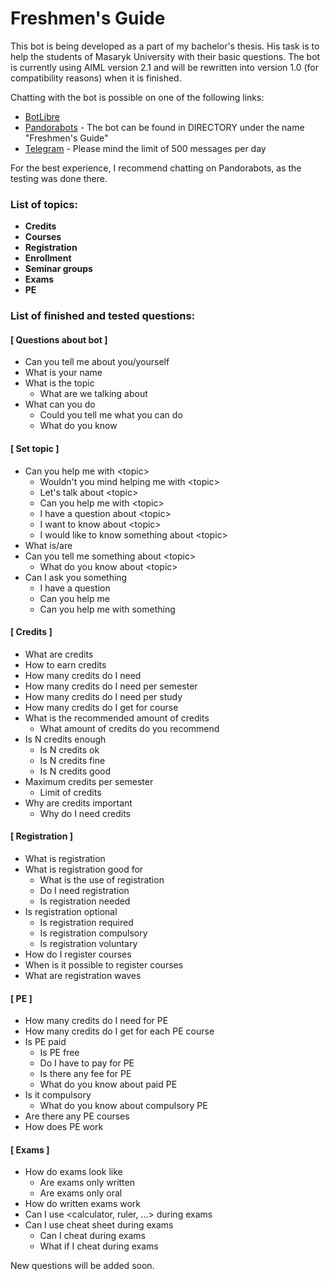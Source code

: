 # Freshmen's Guide

This bot is being developed as a part of my bachelor's thesis.
His task is to help the students of Masaryk University with their basic questions.
The bot is currently using AIML version 2.1 and will be rewritten into version 1.0 (for compatibility reasons) when it is finished.

Chatting with the bot is possible on one of the following links:
* [BotLibre](https://botlibre.com/browse?id=29250471)
* [Pandorabots](https://home.pandorabots.com/dash/bot-directory) - The bot can be found in DIRECTORY under the name "Freshmen's Guide"
* [Telegram](https://t.me/FreshmensGuideBot) - Please mind the limit of 500 messages per day

For the best experience, I recommend chatting on Pandorabots, as the testing was done there.

### List of topics:
- **Credits**
- **Courses**
- **Registration**
- **Enrollment**
- **Seminar groups**
- **Exams**
- **PE**

### List of finished and tested questions:

#### [ Questions about bot ]
* Can you tell me about you/yourself
* What is your name
* What is the topic
    * What are we talking about
* What can you do
    * Could you tell me what you can do
    * What do you know


#### [ Set topic ]
* Can you help me with \<topic\>
    * Wouldn't you mind helping me with \<topic\>
    * Let's talk about \<topic\>
    * Can you help me with \<topic\>
    * I have a question about \<topic\>
    * I want to know about \<topic\>
    * I would like to know something about \<topic\>
* What is/are <topic>    
* Can you tell me something about \<topic\>
    * What do you know about \<topic\>
* Can I ask you something
    * I have a question
    * Can you help me
    * Can you help me with something
    
    
#### [ Credits ]
* What are credits 
* How to earn credits
* How many credits do I need
* How many credits do I need per semester
* How many credits do I need per study
* How many credits do I get for course
* What is the recommended amount of credits
    * What amount of credits do you recommend
* Is N credits enough
    * Is N credits ok
    * Is N credits fine
    * Is N credits good
* Maximum credits per semester
    * Limit of credits
* Why are credits important
    * Why do I need credits

    
#### [ Registration ]
* What is registration
* What is registration good for
    * What is the use of registration
    * Do I need registration
    * Is registration needed
* Is registration optional
    * Is registration required
    * Is registration compulsory
    * Is registration voluntary
* How do I register courses
* When is it possible to register courses
* What are registration waves


#### [ PE ]
* How many credits do I need for PE
* How many credits do I get for each PE course
* Is PE paid
    * Is PE free
    * Do I have to pay for PE
    * Is there any fee for PE
    * What do you know about paid PE    
* Is it compulsory
    * What do you know about compulsory PE
* Are there any PE courses
* How does PE work

#### [ Exams ]
* How do exams look like
    * Are exams only written
    * Are exams only oral
* How do written exams work
* Can I use \<calculator, ruler, ...\> during exams
* Can I use cheat sheet during exams
    * Can I cheat during exams
    * What if I cheat during exams

    
New questions will be added soon.